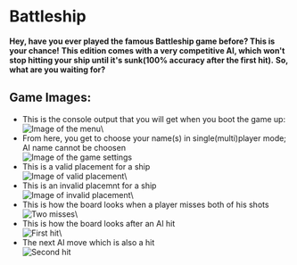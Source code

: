 # Battleship
**Hey, have you ever played the famous Battleship game before? This is your chance!**
**This edition comes with a very competitive AI, which won't stop hitting your ship until it's sunk(100% accuracy after the first hit).**
**So, what are you waiting for?**

## Game Images:
* This is the console output that you will get when you boot the game up:\
![Image of the menu](https://github.com/911-Albu-Alex/Battleship/blob/main/.idea/images/menu.png)\
* From here, you get to choose your name(s) in single(multi)player mode; AI name cannot be choosen\
![Image of the game settings](https://github.com/911-Albu-Alex/Battleship/blob/main/.idea/images/game_settings.png)
* This is a valid placement for a ship\
![Image of valid placement](https://github.com/911-Albu-Alex/Battleship/blob/main/.idea/images/valid_move.png)\
* This is an invalid placemnt for a ship\
![Image of invalid placement](https://github.com/911-Albu-Alex/Battleship/blob/main/.idea/images/invalid_move.png)\
* This is how the board looks when a player misses both of his shots\
![Two misses](https://github.com/911-Albu-Alex/Battleship/blob/main/.idea/images/two_misses_player.png)\
* This is how the board looks after an AI hit\
![First hit](https://github.com/911-Albu-Alex/Battleship/blob/main/.idea/images/one_AI_hit.png)\
* The next AI move which is also a hit\
![Second hit](https://github.com/911-Albu-Alex/Battleship/blob/main/.idea/images/two_AI_hits.png)
